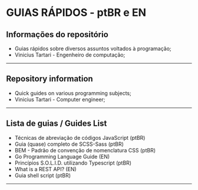 # GUIAS RÁPIDOS - ptBR e EN

## Informações do repositório

- Guias rápidos sobre diversos assuntos voltados à programação;
- Vinicius Tartari - Engenheiro de computação;

---

## Repository information

- Quick guides on various programming subjects;
- Vinicius Tartari - Computer engineer;

---

## Lista de guias / Guides List

- Técnicas de abreviação de códigos JavaScript (ptBR)
- Guia (quase) completo de SCSS-Sass (ptBR)
- BEM - Padrão de convenção de nomenclatura CSS (ptBR)
- Go Programming Language Guide (EN)
- Princípios S.O.L.I.D. utilizando Typescript (ptBR)
- What is a REST API? (EN)
- Guia shell script (ptBR)

---
